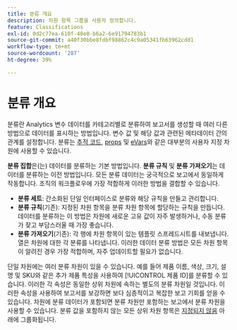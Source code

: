 ```yaml
---
title: 분류 개요
description: 차원 항목 그룹을 사용자 정의합니다.
feature: Classifications
exl-id: 0d2c77ea-610f-48e0-b6a2-6e91794783b1
source-git-commit: a40f30bbe8fdbf98862c4c9a05341fb63962cdd1
workflow-type: tm+mt
source-wordcount: '287'
ht-degree: 39%

---
```


# 분류 개요

분류란 Analytics 변수 데이터를 카테고리별로 분류하여 보고서를 생성할 때 여러 다른 방법으로 데이터를 표시하는 방법입니다. 변수 값 및 해당 값과 관련된 메타데이터 간의 관계를 설정합니다. 분류는 [추적 코드](/help/components/dimensions/tracking-code.md), [props](/help/components/dimensions/prop.md) 및 [eVars](/help/components/dimensions/evar.md)와 같은 대부분의 사용자 지정 차원에 사용할 수 있습니다.

**분류 집합**&#x200B;은(는) 데이터를 분류하는 기본 방법입니다. **분류 규칙** 및 **분류 가져오기**&#x200B;는 데이터를 분류하는 이전 방법입니다. 모든 분류 데이터는 궁극적으로 보고에서 동일하게 작동합니다. 조직의 워크플로우에 가장 적합하게 이러한 방법을 결합할 수 있습니다.

* **분류 세트**: 간소화된 단일 인터페이스로 분류와 해당 규칙을 만들고 관리합니다.
* **분류 규칙**(기존): 지정된 차원 항목을 분류 차원 항목에 할당하는 규칙을 만듭니다. 데이터를 분류하는 이 방법은 차원에 새로운 고유 값이 자주 발생하거나, 수동 분류가 잦고 부담스러울 때 가장 좋습니다.
* **분류 가져오기**(기존): 각 행에 차원 항목이 있는 템플릿 스프레드시트를 내보냅니다. 열은 차원에 대한 각 분류를 나타냅니다. 이러한 데이터 분류 방법은 모든 차원 항목이 알려진 경우 가장 적합하며, 자주 업데이트할 필요가 없습니다.

단일 차원에는 여러 분류 차원이 있을 수 있습니다. 예를 들어 제품 이름, 색상, 크기, 설명 및 SKU와 같은 추가 제품 특성을 사용하여 [!UICONTROL 제품 ID]를 분류할 수 있습니다. 이러한 각 속성은 동일한 상위 차원에 속하는 별도의 분류 차원일 것입니다. 이러한 속성을 사용하여 보고서를 보강하면 보다 심층적이고 복잡한 보고 기회를 얻을 수 있습니다. 차원에 분류 데이터가 포함되면 분류 차원만 포함하는 보고에서 분류 차원을 사용할 수 있습니다. 분류 값을 포함하지 않는 모든 상위 차원 항목은 [지정되지 않음](/help/technotes/unspecified.md) 아래에 그룹화됩니다.
